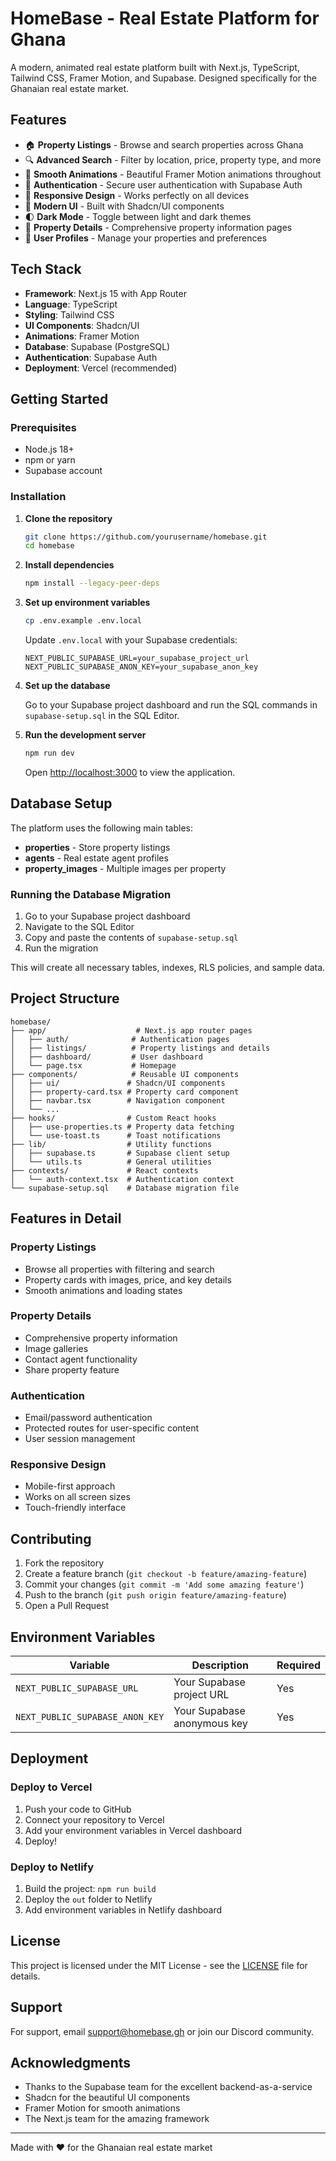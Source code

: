 # HomeBase - Real Estate Platform for Ghana

A modern, animated real estate platform built with Next.js, TypeScript, Tailwind CSS, Framer Motion, and Supabase. Designed specifically for the Ghanaian real estate market.

## Features

- 🏠 **Property Listings** - Browse and search properties across Ghana
- 🔍 **Advanced Search** - Filter by location, price, property type, and more
- 💫 **Smooth Animations** - Beautiful Framer Motion animations throughout
- 🔐 **Authentication** - Secure user authentication with Supabase Auth
- 📱 **Responsive Design** - Works perfectly on all devices
- 🎨 **Modern UI** - Built with Shadcn/UI components
- 🌓 **Dark Mode** - Toggle between light and dark themes
- 🏪 **Property Details** - Comprehensive property information pages
- 👤 **User Profiles** - Manage your properties and preferences

## Tech Stack

- **Framework**: Next.js 15 with App Router
- **Language**: TypeScript
- **Styling**: Tailwind CSS
- **UI Components**: Shadcn/UI
- **Animations**: Framer Motion
- **Database**: Supabase (PostgreSQL)
- **Authentication**: Supabase Auth
- **Deployment**: Vercel (recommended)

## Getting Started

### Prerequisites

- Node.js 18+ 
- npm or yarn
- Supabase account

### Installation

1. **Clone the repository**
   ```bash
   git clone https://github.com/yourusername/homebase.git
   cd homebase
   ```

2. **Install dependencies**
   ```bash
   npm install --legacy-peer-deps
   ```

3. **Set up environment variables**
   ```bash
   cp .env.example .env.local
   ```
   
   Update `.env.local` with your Supabase credentials:
   ```env
   NEXT_PUBLIC_SUPABASE_URL=your_supabase_project_url
   NEXT_PUBLIC_SUPABASE_ANON_KEY=your_supabase_anon_key
   ```

4. **Set up the database**
   
   Go to your Supabase project dashboard and run the SQL commands in `supabase-setup.sql` in the SQL Editor.

5. **Run the development server**
   ```bash
   npm run dev
   ```

   Open [http://localhost:3000](http://localhost:3000) to view the application.

## Database Setup

The platform uses the following main tables:

- **properties** - Store property listings
- **agents** - Real estate agent profiles
- **property_images** - Multiple images per property

### Running the Database Migration

1. Go to your Supabase project dashboard
2. Navigate to the SQL Editor
3. Copy and paste the contents of `supabase-setup.sql`
4. Run the migration

This will create all necessary tables, indexes, RLS policies, and sample data.

## Project Structure

```
homebase/
├── app/                    # Next.js app router pages
│   ├── auth/              # Authentication pages
│   ├── listings/          # Property listings and details
│   ├── dashboard/         # User dashboard
│   └── page.tsx           # Homepage
├── components/            # Reusable UI components
│   ├── ui/               # Shadcn/UI components
│   ├── property-card.tsx # Property card component
│   ├── navbar.tsx        # Navigation component
│   └── ...
├── hooks/                # Custom React hooks
│   ├── use-properties.ts # Property data fetching
│   └── use-toast.ts      # Toast notifications
├── lib/                  # Utility functions
│   ├── supabase.ts       # Supabase client setup
│   └── utils.ts          # General utilities
├── contexts/             # React contexts
│   └── auth-context.tsx  # Authentication context
└── supabase-setup.sql    # Database migration file
```

## Features in Detail

### Property Listings
- Browse all properties with filtering and search
- Property cards with images, price, and key details
- Smooth animations and loading states

### Property Details
- Comprehensive property information
- Image galleries
- Contact agent functionality
- Share property feature

### Authentication
- Email/password authentication
- Protected routes for user-specific content
- User session management

### Responsive Design
- Mobile-first approach
- Works on all screen sizes
- Touch-friendly interface

## Contributing

1. Fork the repository
2. Create a feature branch (`git checkout -b feature/amazing-feature`)
3. Commit your changes (`git commit -m 'Add some amazing feature'`)
4. Push to the branch (`git push origin feature/amazing-feature`)
5. Open a Pull Request

## Environment Variables

| Variable | Description | Required |
|----------|-------------|----------|
| `NEXT_PUBLIC_SUPABASE_URL` | Your Supabase project URL | Yes |
| `NEXT_PUBLIC_SUPABASE_ANON_KEY` | Your Supabase anonymous key | Yes |

## Deployment

### Deploy to Vercel

1. Push your code to GitHub
2. Connect your repository to Vercel
3. Add your environment variables in Vercel dashboard
4. Deploy!

### Deploy to Netlify

1. Build the project: `npm run build`
2. Deploy the `out` folder to Netlify
3. Add environment variables in Netlify dashboard

## License

This project is licensed under the MIT License - see the [LICENSE](LICENSE) file for details.

## Support

For support, email support@homebase.gh or join our Discord community.

## Acknowledgments

- Thanks to the Supabase team for the excellent backend-as-a-service
- Shadcn for the beautiful UI components
- Framer Motion for smooth animations
- The Next.js team for the amazing framework

---

Made with ❤️ for the Ghanaian real estate market 